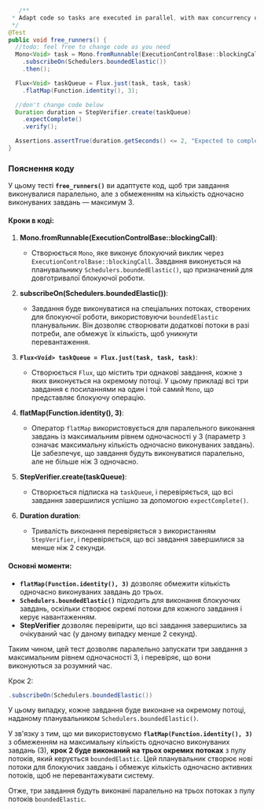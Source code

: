 ```java
   /**
 * Adapt code so tasks are executed in parallel, with max concurrency of 3.
 */
@Test
public void free_runners() {
  //todo: feel free to change code as you need
  Mono<Void> task = Mono.fromRunnable(ExecutionControlBase::blockingCall)
    .subscribeOn(Schedulers.boundedElastic())
    .then();

  Flux<Void> taskQueue = Flux.just(task, task, task)
    .flatMap(Function.identity(), 3);

  //don't change code below
  Duration duration = StepVerifier.create(taskQueue)
    .expectComplete()
    .verify();

  Assertions.assertTrue(duration.getSeconds() <= 2, "Expected to complete in less than 2 seconds");
}
```
### Пояснення коду

У цьому тесті **`free_runners()`** ви адаптуєте код, щоб три завдання виконувалися паралельно, але з обмеженням на кількість одночасно виконуваних завдань — максимум 3.

#### Кроки в коді:
1. **Mono.fromRunnable(ExecutionControlBase::blockingCall)**:
    - Створюється `Mono`, яке виконує блокуючий виклик через `ExecutionControlBase::blockingCall`. Завдання виконується на планувальнику `Schedulers.boundedElastic()`, що призначений для довготривалої блокуючої роботи.

2. **subscribeOn(Schedulers.boundedElastic())**:
    - Завдання буде виконуватися на спеціальних потоках, створених для блокуючої роботи, використовуючи `boundedElastic` планувальник. Він дозволяє створювати додаткові потоки в разі потреби, але обмежує їх кількість, щоб уникнути перевантаження.

3. **`Flux<Void> taskQueue = Flux.just(task, task, task)`**:
    - Створюється `Flux`, що містить три однакові завдання, кожне з яких виконується на окремому потоці. У цьому прикладі всі три завдання є посиланнями на один і той самий `Mono`, що представляє блокуючу операцію.

4. **flatMap(Function.identity(), 3)**:
    - Оператор `flatMap` використовується для паралельного виконання завдань із максимальним рівнем одночасності у 3 (параметр `3` означає максимальну кількість одночасно виконуваних завдань). Це забезпечує, що завдання будуть виконуватися паралельно, але не більше ніж 3 одночасно.

5. **StepVerifier.create(taskQueue)**:
    - Створюється підписка на `taskQueue`, і перевіряється, що всі завдання завершилися успішно за допомогою `expectComplete()`.

6. **Duration duration**:
    - Тривалість виконання перевіряється з використанням `StepVerifier`, і перевіряється, що всі завдання завершилися за менше ніж 2 секунди.

#### Основні моменти:
- **`flatMap(Function.identity(), 3)`** дозволяє обмежити кількість одночасно виконуваних завдань до трьох.
- **`Schedulers.boundedElastic()`** підходить для виконання блокуючих завдань, оскільки створює окремі потоки для кожного завдання і керує навантаженням.
- **StepVerifier** дозволяє перевірити, що всі завдання завершились за очікуваний час (у даному випадку менше 2 секунд).

Таким чином, цей тест дозволяє паралельно запускати три завдання з максимальним рівнем одночасності 3, і перевіряє, що вони виконуються за розумний час.

Крок 2:

```java
.subscribeOn(Schedulers.boundedElastic())
```

У цьому випадку, кожне завдання буде виконане на окремому потоці, наданому планувальником `Schedulers.boundedElastic()`.

У зв'язку з тим, що ми використовуємо **`flatMap(Function.identity(), 3)`** з обмеженням на максимальну кількість одночасно виконуваних завдань (3), **крок 2 буде виконаний на трьох окремих потоках** з пулу потоків, який керується `boundedElastic`. Цей планувальник створює нові потоки для блокуючих завдань і обмежує кількість одночасно активних потоків, щоб не перевантажувати систему.

Отже, три завдання будуть виконані паралельно на трьох потоках з пулу потоків `boundedElastic`.